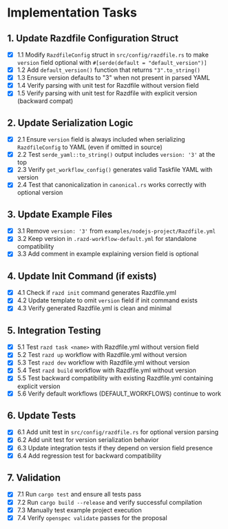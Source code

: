 # Implementation Tasks

## 1. Update Razdfile Configuration Struct
- [x] 1.1 Modify `RazdfileConfig` struct in `src/config/razdfile.rs` to make `version` field optional with `#[serde(default = "default_version")]`
- [x] 1.2 Add `default_version()` function that returns `"3".to_string()`
- [x] 1.3 Ensure version defaults to "3" when not present in parsed YAML
- [x] 1.4 Verify parsing with unit test for Razdfile without version field
- [x] 1.5 Verify parsing with unit test for Razdfile with explicit version (backward compat)

## 2. Update Serialization Logic
- [x] 2.1 Ensure `version` field is always included when serializing `RazdfileConfig` to YAML (even if omitted in source)
- [x] 2.2 Test `serde_yaml::to_string()` output includes `version: '3'` at the top
- [x] 2.3 Verify `get_workflow_config()` generates valid Taskfile YAML with version
- [x] 2.4 Test that canonicalization in `canonical.rs` works correctly with optional version

## 3. Update Example Files
- [x] 3.1 Remove `version: '3'` from `examples/nodejs-project/Razdfile.yml`
- [x] 3.2 Keep version in `.razd-workflow-default.yml` for standalone compatibility
- [x] 3.3 Add comment in example explaining version field is optional

## 4. Update Init Command (if exists)
- [x] 4.1 Check if `razd init` command generates Razdfile.yml
- [x] 4.2 Update template to omit `version` field if init command exists
- [x] 4.3 Verify generated Razdfile.yml is clean and minimal

## 5. Integration Testing
- [x] 5.1 Test `razd task <name>` with Razdfile.yml without version field
- [x] 5.2 Test `razd up` workflow with Razdfile.yml without version
- [x] 5.3 Test `razd dev` workflow with Razdfile.yml without version
- [x] 5.4 Test `razd build` workflow with Razdfile.yml without version
- [x] 5.5 Test backward compatibility with existing Razdfile.yml containing explicit version
- [x] 5.6 Verify default workflows (DEFAULT_WORKFLOWS) continue to work

## 6. Update Tests
- [x] 6.1 Add unit test in `src/config/razdfile.rs` for optional version parsing
- [x] 6.2 Add unit test for version serialization behavior
- [x] 6.3 Update integration tests if they depend on version field presence
- [x] 6.4 Add regression test for backward compatibility

## 7. Validation
- [x] 7.1 Run `cargo test` and ensure all tests pass
- [x] 7.2 Run `cargo build --release` and verify successful compilation
- [x] 7.3 Manually test example project execution
- [x] 7.4 Verify `openspec validate` passes for the proposal
